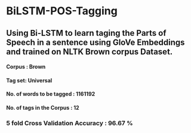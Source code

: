# BiLSTM-POS-Tagging 
## Using Bi-LSTM to learn taging the Parts of Speech in a sentence using GloVe Embeddings and trained on NLTK Brown corpus Dataset.

#### Corpus : Brown
#### Tag set: Universal 
#### No. of words to be tagged : 1161192
#### No. of tags in the Corpus : 12

### 5 fold Cross Validation Accuracy : 96.67 %




